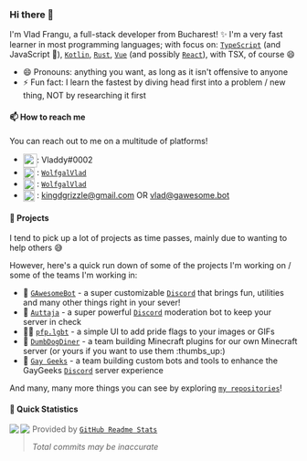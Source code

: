 ### Hi there 👋

I'm Vlad Frangu, a full-stack developer from Bucharest! :sparkles: I'm a very fast learner in most programming languages; with focus on: [`TypeScript`] (and JavaScript :eyes:), [`Kotlin`], [`Rust`], [`Vue`] (and possibly [`React`]), with TSX, of course :smile:

- 😄 Pronouns: anything you want, as long as it isn't offensive to anyone
- ⚡ Fun fact: I learn the fastest by diving head first into a problem / new thing, NOT by researching it first

#### 📫 How to reach me

You can reach out to me on a multitude of platforms!

- <img src="https://raw.githubusercontent.com/vladfrangu/vladfrangu/master/logo-discord.svg" width="24px" align="center">: Vladdy#0002
- <img src="https://raw.githubusercontent.com/vladfrangu/vladfrangu/master/logo-twitter.svg" width="20px" align="center"> : [`WolfgalVlad`][Twitter]
- <img src="https://raw.githubusercontent.com/vladfrangu/vladfrangu/master/logo-telegram.svg" width="20px" align="center"> : [`WolfgalVlad`][Telegram]
- <img src="https://raw.githubusercontent.com/vladfrangu/vladfrangu/master/logo-gmail.svg" width="20px" align="center"> : kingdgrizzle@gmail.com OR vlad@gawesome.bot

#### 🔭 Projects

I tend to pick up a lot of projects as time passes, mainly due to wanting to help others :sweat_smile:

However, here's a quick run down of some of the projects I'm working on / some of the teams I'm working in:

- :robot: [`GAwesomeBot`] - a super customizable [`Discord`] that brings fun, utilities and many other things right in your sever!
- :robot: [`Auttaja`] - a super powerful [`Discord`] moderation bot to keep your server in check
- :rainbow_flag: [`pfp.lgbt`] - a simple UI to add pride flags to your images or GIFs
- 👯 [`DumbDogDiner`] - a team building Minecraft plugins for our own Minecraft server (or yours if you want to use them :thumbs_up:)
- 👯 [`Gay Geeks`] - a team building custom bots and tools to enhance the GayGeeks [`Discord`] server experience

And many, many more things you can see by exploring [`my repositories`]!

#### 👀 Quick Statistics

<img align="left" src="https://github-readme-stats.vercel.app/api/?username=vladfrangu&show_icons=true&title_color=4F8CC9&text_color=9f9f9f&bg_color=151515&hide_border=true&icon_color=4F8CC9&hide_title=true&count_private=true">
<img align="left" src="https://github-readme-stats.vercel.app/api/top-langs/?username=vladfrangu&layout=compact&title_color=4F8CC9&text_color=9f9f9f&bg_color=151515&hide_border=true&icon_color=4F8CC9&hide=visual%20basic">

> Provided by [`GitHub Readme Stats`]
>
> *Total commits may be inaccurate*


<!----------------- LINKS --------------->
[`TypeScript`]:          https://www.typescriptlang.org/
[`Kotlin`]:              https://kotlinlang.org/
[`Rust`]:                https://www.rust-lang.org/
[`Vue`]:                 https://vuejs.org/
[`React`]:               https://reactjs.org/
[`Discord`]:             https://discord.com/
[`pfp.lgbt`]:            https://pfp.lgbt/
[`my repositories`]:     https://github.com/vladfrangu?tab=repositories
[`GitHub Readme Stats`]: https://github.com/anuraghazra/github-readme-stats
[Twitter]:               https://twitter.com/WolfgalVlad
[Telegram]:              https://t.me/WolfgalVlad

<!--------------- Teams ----------------->

[`GAwesomeBot`]:     https://github.com/GAwesomeBot
[`Auttaja`]: https://github.com/auttaja
[`DumbDogDiner`]:     https://github.com/DumbDogDiner
[`Gay Geeks`]:      https://gaygeeks.gg/

